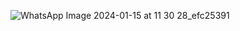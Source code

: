 ![WhatsApp Image 2024-01-15 at 11 30 28_efc25391](https://github.com/saiplusplus/photo-organizer/assets/67755530/19f2be3b-8675-4c85-a59e-e97abb12f585)
